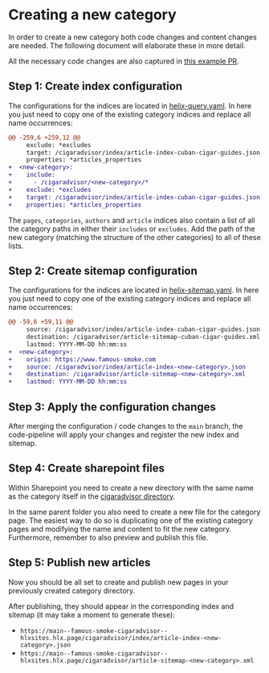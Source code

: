 # Creating a new category

In order to create a new category both code changes and content changes are needed. The following document will elaborate these in more detail.

All the necessary code changes are also captured in [this example PR](https://github.com/hlxsites/famous-smoke-cigaradvisor/pull/288). 

## Step 1: Create index configuration

The configurations for the indices are located in [helix-query.yaml](../../helix-query.yaml).
In here you just need to copy one of the existing category indices and replace all name occurrences:

```diff
@@ -259,6 +259,12 @@
     exclude: *excludes
     target: /cigaradvisor/index/article-index-cuban-cigar-guides.json
     properties: *articles_properties
+  <new-category>:
+    include:
+      - /cigaradvisor/<new-category>/*
+    exclude: *excludes
+    target: /cigaradvisor/index/article-index-cuban-cigar-guides.json
+    properties: *articles_properties
```

The `pages`, `categories`, `authors` and `article` indices also contain a list of all the category paths in either their `includes` or `excludes`. Add the path of the new category (matching the structure of the other categories) to all of these lists.

## Step 2: Create sitemap configuration

The configurations for the indices are located in [helix-sitemap.yaml](../../helix-sitemap.yaml).
In here you just need to copy one of the existing category indices and replace all name occurrences:

```diff
@@ -59,6 +59,11 @@
     source: /cigaradvisor/index/article-index-cuban-cigar-guides.json
     destination: /cigaradvisor/article-sitemap-cuban-cigar-guides.xml
     lastmod: YYYY-MM-DD hh:mm:ss
+  <new-category>:
+    origin: https://www.famous-smoke.com
+    source: /cigaradvisor/index/article-index-<new-category>.json
+    destination: /cigaradvisor/article-sitemap-<new-category>.xml
+    lastmod: YYYY-MM-DD hh:mm:ss
```

## Step 3: Apply the configuration changes

After merging the configuration / code changes to the `main` branch, the code-pipeline will apply your changes and register the new index and sitemap.

## Step 4: Create sharepoint files

Within Sharepoint you need to create a new directory with the same name as the category itself in the [cigaradvisor directory](https://famoussmokeshop.sharepoint.com/:f:/r/sites/AEM/webroot/www/cigaradvisor/cigaradvisor?csf=1&web=1&e=itmkNa).

In the same parent folder you also need to create a new file for the category page. The easiest way to do so is duplicating one of the existing category pages and modifying the name and content to fit the new category. Furthermore, remember to also preview and publish this file.

## Step 5: Publish new articles

Now you should be all set to create and publish new pages in your previously created category directory.

After publishing, they should appear in the corresponding index and sitemap (it may take a moment to generate these):

- `https://main--famous-smoke-cigaradvisor--hlxsites.hlx.page/cigaradvisor/index/article-index-<new-category>.json`
- `https://main--famous-smoke-cigaradvisor--hlxsites.hlx.page/cigaradvisor/article-sitemap-<new-category>.xml`
